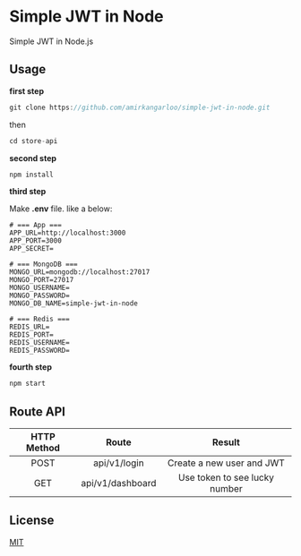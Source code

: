 # Simple JWT in Node
Simple JWT in Node.js

## Usage

**first step**

```javascript
git clone https://github.com/amirkangarloo/simple-jwt-in-node.git
```

then

```javascript
cd store-api
```

**second step**
```javascript
npm install
```

**third step**

Make **.env** file. like a below:


    # === App ===
    APP_URL=http://localhost:3000
    APP_PORT=3000
    APP_SECRET=
    
    # === MongoDB ===
    MONGO_URL=mongodb://localhost:27017
    MONGO_PORT=27017
    MONGO_USERNAME=
    MONGO_PASSWORD=
    MONGO_DB_NAME=simple-jwt-in-node
    
    # === Redis ===
    REDIS_URL=
    REDIS_PORT=
    REDIS_USERNAME=
    REDIS_PASSWORD=
    

**fourth step**
```javascript
npm start
```

## Route API

| **HTTP Method**  | **Route**  | **Result**  |
| :------------: | :------------: | :------------: |
|  POST |  api/v1/login |  Create a new user and JWT |
|  GET |  api/v1/dashboard |  Use token to see lucky number |

## License
[MIT](https://choosealicense.com/licenses/mit/)

